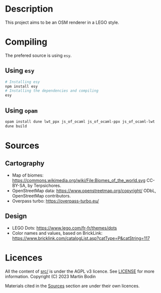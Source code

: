 
# Description

This project aims to be an OSM renderer in a LEGO style.

# Compiling

The prefered source is using `esy`.

## Using `esy`

```bash
# Installing esy
npm install esy
# Installing the dependencies and compiling
esy
```

## Using `opam`

```bash
opam install dune lwt_ppx js_of_ocaml js_of_ocaml-ppx js_of_ocaml-lwt
dune build
```

# Sources

## Cartography

- Map of biomes: <https://commons.wikimedia.org/wiki/File:Biomes_of_the_world.svg> CC-BY-SA, by Terpsichores.
- OpenStreetMap data: <https://www.openstreetmap.org/copyright/> ODbL, OpenStreetMap contributors.
- Overpass turbo: <https://overpass-turbo.eu/>

## Design

- LEGO Dots: <https://www.lego.com/fr-fr/themes/dots>
- Color names and values, based on BrickLink: <https://www.bricklink.com/catalogList.asp?catType=P&catString=117>

# Licences

All the content of [src/](./src) is under the AGPL v3 licence.
See [LICENSE](./LICENSE) for more information.
Copyright (C) 2023 Martin Bodin

Materials cited in the [Sources](#sources) section are under their own licences.

